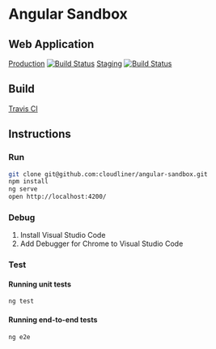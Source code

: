# Angular Sandbox

## Web Application

[Production](https://angular-sandbox.herokuapp.com/) [![Build Status](https://travis-ci.org/cloudliner/angular-sandbox.svg?branch=master)](https://travis-ci.org/cloudliner/angular-sandbox)
[Staging](https://staging-angular-sandbox.herokuapp.com) [![Build Status](https://travis-ci.org/cloudliner/angular-sandbox.svg?branch=staging)](https://travis-ci.org/cloudliner/angular-sandbox)

## Build

[Travis CI](https://travis-ci.org/cloudliner/angular-sandbox)

## Instructions

### Run

```sh
git clone git@github.com:cloudliner/angular-sandbox.git
npm install
ng serve
open http://localhost:4200/
```

### Debug

1. Install Visual Studio Code
2. Add Debugger for Chrome to Visual Studio Code

### Test

#### Running unit tests

```sh
ng test
```

#### Running end-to-end tests

```sh
ng e2e
```
